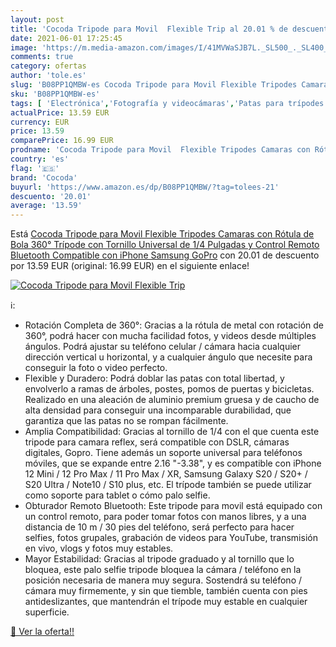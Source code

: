 ```yaml
---
layout: post
title: 'Cocoda Tripode para Movil  Flexible Trip al 20.01 % de descuento'
date: 2021-06-01 17:25:45
image: 'https://m.media-amazon.com/images/I/41MVWaSJB7L._SL500_._SL400_.jpg'
comments: true
category: ofertas
author: 'tole.es'
slug: 'B08PP1QMBW-es Cocoda Tripode para Movil Flexible Tripodes Camaras con...'
sku: 'B08PP1QMBW-es'
tags: [ 'Electrónica','Fotografía y videocámaras','Patas para trípodes','Trípodes y monopies','cocoda','iphone', ]
actualPrice: 13.59 EUR
currency: EUR
price: 13.59
comparePrice: 16.99 EUR
prodname: 'Cocoda Tripode para Movil  Flexible Tripodes Camaras con Rótula de Bola 360°  Trípode con Tornillo Universal de 1/4 Pulgadas y Control Remoto Bluetooth Compatible con iPhone Samsung GoPro'
country: 'es'
flag: '🇪🇸'
brand: 'Cocoda'
buyurl: 'https://www.amazon.es/dp/B08PP1QMBW/?tag=tolees-21'
descuento: '20.01'
average: '13.59'
---
```


Está [Cocoda Tripode para Movil  Flexible Tripodes Camaras con Rótula de Bola 360°  Trípode con Tornillo Universal de 1/4 Pulgadas y Control Remoto Bluetooth Compatible con iPhone Samsung GoPro](https://www.amazon.es/dp/B08PP1QMBW/?tag=tolees-21) con 20.01 de descuento por 13.59 EUR (original: 16.99 EUR) en el siguiente enlace!

[![Cocoda Tripode para Movil  Flexible Trip](https://m.media-amazon.com/images/I/41MVWaSJB7L._SL500_._SL400_.jpg)](https://www.amazon.es/dp/B08PP1QMBW/?tag=tolees-21)

ℹ️:

- Rotación Completa de 360°: Gracias a la rótula de metal con rotación de 360°, podrá hacer con mucha facilidad fotos, y videos desde múltiples ángulos. Podrá ajustar su teléfono celular / cámara hacia cualquier dirección vertical u horizontal, y a cualquier ángulo que necesite para conseguir la foto o video perfecto.
- Flexible y Duradero: Podrá doblar las patas con total libertad, y envolverlo a ramas de árboles, postes, pomos de puertas y bicicletas. Realizado en una aleación de aluminio premium gruesa y de caucho de alta densidad para conseguir una incomparable durabilidad, que garantiza que las patas no se rompan fácilmente.
- Amplia Compatibilidad: Gracias al tornillo de 1/4  con el que cuenta este tripode para camara reflex, será compatible con DSLR, cámaras digitales, Gopro. Tiene además un soporte universal para teléfonos móviles, que se expande entre 2.16 "-3.38", y es compatible con iPhone 12 Mini / 12 Pro Max / 11 Pro Max / XR, Samsung Galaxy S20 / S20+ / S20 Ultra / Note10 / S10 plus, etc. El trípode también se puede utilizar como soporte para tablet o cómo palo selfie.
- Obturador Remoto Bluetooth: Este tripode para movil está equipado con un control remoto, para poder tomar fotos con manos libres, y a una distancia de 10 m / 30 pies del teléfono, será perfecto para hacer selfies, fotos grupales, grabación de videos para YouTube, transmisión en vivo, vlogs y fotos muy estables.
- Mayor Estabilidad: Gracias al tripode graduado y al tornillo que lo bloquea, este palo selfie tripode bloquea la cámara / teléfono en la posición necesaria de manera muy segura. Sostendrá su teléfono / cámara muy firmemente, y sin que tiemble, también cuenta con pies antideslizantes, que mantendrán el trípode muy estable en cualquier superficie.

[🛒 Ver la oferta!!](https://www.amazon.es/dp/B08PP1QMBW/?tag=tolees-21)
